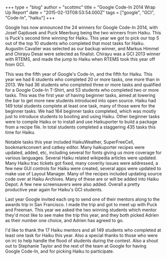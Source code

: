 +++
type = "blog"
author = "scottmc"
title = "Google Code-In 2014 Wrap Up Report"
date = "2015-02-13T08:53:54.000Z"
tags = ["google", "GCI", "Code-In", "haiku"]
+++

Google has now announced the 24 winners for Google Code-In 2014, with Josef Gajdusek and Puck Meerburg being the two winners from Haiku.  This is Puck's second time winning for Haiku.  This year we got to pick our top 5 out of the top 10 students who completed that most tasks for Haiku.  Augustin Cavalier was selected as our backup winner, and Markus Himmel and Chirayu Desai were selected as finalist.  Chirayu was a GCI 2013 winner with RTEMS, and made the jump to Haiku when RTEMS took this year off from GCI.

This was the fifth year of Google's Code-In, and the fifth for Haiku.  This year we had 6 students who completed 20 or more tasks, one more than in 2013. We had 36 students who completed three or more tasks and qualified for a Google Code-In T-Shirt, and 53 students who completed two or more tasks. This was the first year of having beginner tasks, aimed at lowering the bar to get more new students introduced into open source.  Haiku had 149 total students complete at least one task, many of those were for the beginner tasks.  We had 164 beginner tasks completed, which was mostly just to introduce students to booting and using Haiku.  Other beginner tasks were to compile Haiku or to install and use Haikuporter to build a package from a recipe file.  In total students completed a staggering 435 tasks this time for Haiku.
<!--break-->
Notable tasks this year included HaikuWeather, SuperFreeCell, bookmarkconvert and catkey editor.  Many haikuporter recipes were updated, added, etc, including several for fonts giving us more coverage for various languages.  Several Haiku related wikipedia articles were updated.  Many Haiku trac tickets got fixed, many coverity issues were addressed, a few new GUI controls for Haiku were created, several apps were updated to make use of Layout Manager.  Many of the recipes included updating source code over at Haiku Archives.  Many of these are or will be added into Haiku Depot.  A few new screensavers were also added.  Overall a pretty productive year again for Haiku's GCI students.

Last year Google invited each org to send one of their mentors along to the awards trip in San Francisco.  I made the trip and got to meet up with Puck and Freeman.  This year we asked the two winning students which mentor they'd most like to see make the trip this year, and they both picked Adrien as their number one choice, and Adrien has agreed to go.  

I'd like to thank the 17 Haiku mentors and all 149 students who completed at least one task for Haiku this year. Also a special thanks to those who were on irc to help handle the flood of students during the contest.  Also a shout out to Stephanie Taylor and the rest of the team at Google for having Google Code-In, and for picking Haiku to participate.